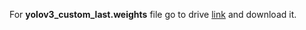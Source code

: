 For **yolov3_custom_last.weights** file go to drive [link](https://drive.google.com/file/d/1-6obUMde4KHN6cqWjW1foCkCdv4OUGCh/view?usp=sharing) and download it.
